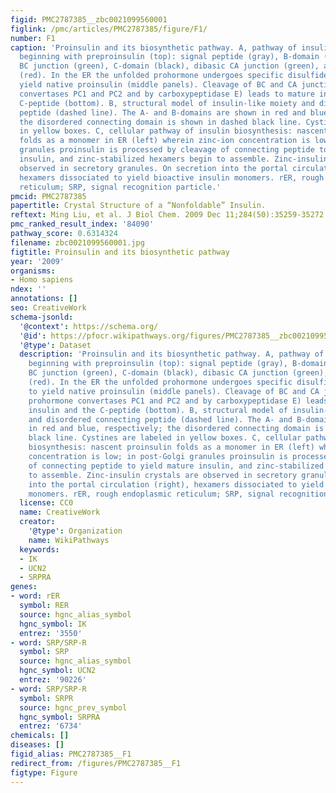 ```yaml
---
figid: PMC2787385__zbc0021099560001
figlink: /pmc/articles/PMC2787385/figure/F1/
number: F1
caption: 'Proinsulin and its biosynthetic pathway. A, pathway of insulin biosynthesis
  beginning with preproinsulin (top): signal peptide (gray), B-domain (blue), dibasic
  BC junction (green), C-domain (black), dibasic CA junction (green), and A-domain
  (red). In the ER the unfolded prohormone undergoes specific disulfide pairing to
  yield native proinsulin (middle panels). Cleavage of BC and CA junctions (by prohormone
  convertases PC1 and PC2 and by carboxypeptidase E) leads to mature insulin and the
  C-peptide (bottom). B, structural model of insulin-like moiety and disordered connecting
  peptide (dashed line). The A- and B-domains are shown in red and blue, respectively;
  the disordered connecting domain is shown in dashed black line. Cystines are labeled
  in yellow boxes. C, cellular pathway of insulin biosynthesis: nascent proinsulin
  folds as a monomer in ER (left) wherein zinc-ion concentration is low; in post-Golgi
  granules proinsulin is processed by cleavage of connecting peptide to yield mature
  insulin, and zinc-stabilized hexamers begin to assemble. Zinc-insulin crystals are
  observed in secretory granules. On secretion into the portal circulation (right),
  hexamers dissociated to yield bioactive insulin monomers. rER, rough endoplasmic
  reticulum; SRP, signal recognition particle.'
pmcid: PMC2787385
papertitle: Crystal Structure of a “Nonfoldable” Insulin.
reftext: Ming Liu, et al. J Biol Chem. 2009 Dec 11;284(50):35259-35272.
pmc_ranked_result_index: '84090'
pathway_score: 0.6314324
filename: zbc0021099560001.jpg
figtitle: Proinsulin and its biosynthetic pathway
year: '2009'
organisms:
- Homo sapiens
ndex: ''
annotations: []
seo: CreativeWork
schema-jsonld:
  '@context': https://schema.org/
  '@id': https://pfocr.wikipathways.org/figures/PMC2787385__zbc0021099560001.html
  '@type': Dataset
  description: 'Proinsulin and its biosynthetic pathway. A, pathway of insulin biosynthesis
    beginning with preproinsulin (top): signal peptide (gray), B-domain (blue), dibasic
    BC junction (green), C-domain (black), dibasic CA junction (green), and A-domain
    (red). In the ER the unfolded prohormone undergoes specific disulfide pairing
    to yield native proinsulin (middle panels). Cleavage of BC and CA junctions (by
    prohormone convertases PC1 and PC2 and by carboxypeptidase E) leads to mature
    insulin and the C-peptide (bottom). B, structural model of insulin-like moiety
    and disordered connecting peptide (dashed line). The A- and B-domains are shown
    in red and blue, respectively; the disordered connecting domain is shown in dashed
    black line. Cystines are labeled in yellow boxes. C, cellular pathway of insulin
    biosynthesis: nascent proinsulin folds as a monomer in ER (left) wherein zinc-ion
    concentration is low; in post-Golgi granules proinsulin is processed by cleavage
    of connecting peptide to yield mature insulin, and zinc-stabilized hexamers begin
    to assemble. Zinc-insulin crystals are observed in secretory granules. On secretion
    into the portal circulation (right), hexamers dissociated to yield bioactive insulin
    monomers. rER, rough endoplasmic reticulum; SRP, signal recognition particle.'
  license: CC0
  name: CreativeWork
  creator:
    '@type': Organization
    name: WikiPathways
  keywords:
  - IK
  - UCN2
  - SRPRA
genes:
- word: rER
  symbol: RER
  source: hgnc_alias_symbol
  hgnc_symbol: IK
  entrez: '3550'
- word: SRP/SRP-R
  symbol: SRP
  source: hgnc_alias_symbol
  hgnc_symbol: UCN2
  entrez: '90226'
- word: SRP/SRP-R
  symbol: SRPR
  source: hgnc_prev_symbol
  hgnc_symbol: SRPRA
  entrez: '6734'
chemicals: []
diseases: []
figid_alias: PMC2787385__F1
redirect_from: /figures/PMC2787385__F1
figtype: Figure
---
```

